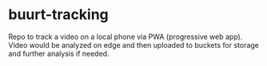 # buurt-tracking
Repo to track a video on a local phone via PWA (progressive web app). Video would be analyzed on edge and then uploaded to buckets for storage and further  analysis if needed.
